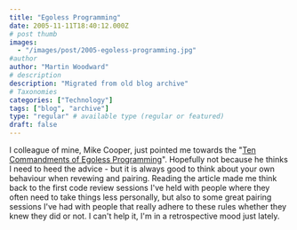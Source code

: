 ```yaml
---
title: "Egoless Programming"
date: 2005-11-11T18:40:12.000Z
# post thumb
images:
  - "/images/post/2005-egoless-programming.jpg"
#author
author: "Martin Woodward"
# description
description: "Migrated from old blog archive"
# Taxonomies
categories: ["Technology"]
tags: ["blog", "archive"]
type: "regular" # available type (regular or featured)
draft: false
---
```


I colleague of mine, Mike Cooper, just pointed me towards the "[Ten Commandments of Egoless Programming](http://news.zdnet.co.uk/business/employment/0,39020648,2111465,00.htm)".  Hopefully not because he thinks I need to heed the advice - but it is always good to think about your own behaviour when revewing and pairing.  Reading the article made me think back to the first code review sessions I've held with people where they often need to take things less personally, but also to some great pairing sessions I've had with people that really adhere to these rules whether they knew they did or not.  I can't help it, I'm in a retrospective mood just lately.